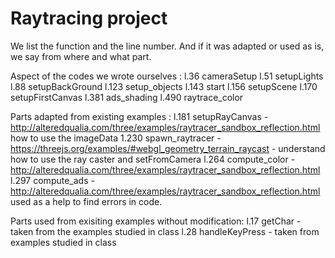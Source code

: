 # Raytracing project
We list the function and the line number. And if it was adapted or used as is, we say from where 
and what part. 

Aspect of the codes we wrote ourselves : 
l.36 cameraSetup
l.51 setupLights
l.88 setupBackGround
l.123 setup_objects
l.143 start
l.156 setupScene
l.170 setupFirstCanvas
l.381 ads_shading
l.490 raytrace_color

Parts adapted from existing examples : 
l.181 setupRayCanvas - http://alteredqualia.com/three/examples/raytracer_sandbox_reflection.html how to use the imageData
1.230 spawn_raytracer - https://threejs.org/examples/#webgl_geometry_terrain_raycast - understand how to use the ray caster and setFromCamera
l.264 compute_color - http://alteredqualia.com/three/examples/raytracer_sandbox_reflection.html
l.297 compute_ads - http://alteredqualia.com/three/examples/raytracer_sandbox_reflection.html used as a help to find errors in code. 


Parts used from exisiting examples without modification: 
l.17 getChar - taken from the examples studied in class
l.28 handleKeyPress - taken from examples studied in class 
